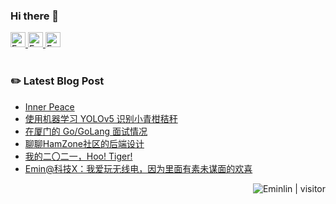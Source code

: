 ### Hi there 👋

<div>
<!--   <a href="https://twitter.com/eminlym" target="_blank">
    <img alt="Eminlin | Twitter"  width="28px"  src="https://gist.githubusercontent.com/Eminlin/0b02287053fa9e9fcc0825932b2ac8ec/raw/29fdbc2e7456111ed62ea41093ed590a9b00ae07/twitter.svg">
  </a> -->
  <a href="#好胆你麦造#5688" align="left" target="_blank">
    <img alt="Eminlin | OverWatch" width="24px" src="https://gist.githubusercontent.com/Eminlin/0b02287053fa9e9fcc0825932b2ac8ec/raw/15cce00915a177c18a1b6ed88c9f0616d57e6e22/owerwatch.svg">
  </a>
  <a href="https://telegram.me/Eminlin" align="left" target="_blank">
    <img alt="Eminlin | Telegram" width="24px" src="https://gist.githubusercontent.com/Eminlin/0b02287053fa9e9fcc0825932b2ac8ec/raw/bdc75789eb30263654aaed5882939e2cce909cd6/telegram.svg">
  </a>
  <a href="https://www.douban.com/people/Eminlin/" align="left" target="_blank">
    <img alt="Eminlin | Douban" width="24px" src="https://gist.githubusercontent.com/Eminlin/0b02287053fa9e9fcc0825932b2ac8ec/raw/bf7b34bca7091f53b7d4a03e9549ada7cb8c5be3/douban.svg">
  </a>
</div>

<br>

### :pencil2: Latest Blog Post
<!-- BLOG-POST-LIST:START -->
- [Inner Peace](https://www.eminlin.com/799.html)
- [使用机器学习 YOLOv5 识别小青柑秸秆](https://www.eminlin.com/797.html)
- [在厦门的 Go/GoLang 面试情况](https://www.eminlin.com/795.html)
- [聊聊HamZone社区的后端设计](https://www.eminlin.com/790.html)
- [我的二〇二一，Hoo! Tiger!](https://www.eminlin.com/788.html)
- [Emin@科技X：我爱玩无线电，因为里面有素未谋面的欢喜](https://www.eminlin.com/786.html)
<!-- BLOG-POST-LIST:END -->  



<!-- [![Anurag's github stats](https://github-readme-stats.vercel.app/api?username=eminlin&count_private=true)](https://github.com/anuraghazra/github-readme-stats)   -->


<!--[![Top Langs](https://github-readme-stats.vercel.app/api/top-langs/?username=eminlin)](https://github.com/anuraghazra/github-readme-stats)-->

<!--
**Eminlin/Eminlin** is a ✨ _special_ ✨ repository because its `README.md` (this file) appears on your GitHub profile.
Here are some ideas to get you started:
- 🔭 I’m currently working on ...
- 🌱 I’m currently learning ...
- 👯 I’m looking to collaborate on ...
- 🤔 I’m looking for help with ...
- 💬 Ask me about ...
- 📫 How to reach me: ...
- 😄 Pronouns: ...
- ⚡ Fun fact: ...
-->  
<div>
  <img alt="Eminlin | visitor" src="https://www.eminlin.com/visitor-badge/index.php?pageid=eminlin" align="right">
</div>
